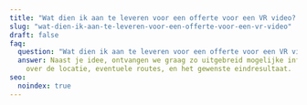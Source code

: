 ```yaml
---
title: "Wat dien ik aan te leveren voor een offerte voor een VR video? "
slug: "wat-dien-ik-aan-te-leveren-voor-een-offerte-voor-een-vr-video"
draft: false
faq:
  question: "Wat dien ik aan te leveren voor een offerte voor een VR video? "
  answer: Naast je idee, ontvangen we graag zo uitgebreid mogelijke informatie
    over de locatie, eventuele routes, en het gewenste eindresultaat.
seo:
  noindex: true
---
```

